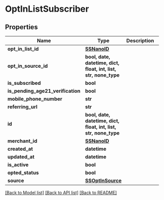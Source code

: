 # OptInListSubscriber


## Properties
Name | Type | Description | Notes
------------ | ------------- | ------------- | -------------
**opt_in_list_id** | [**SSNanoID**](SSNanoID.md) |  | 
**opt_in_source_id** | **bool, date, datetime, dict, float, int, list, str, none_type** |  | 
**is_subscribed** | **bool** |  | 
**is_pending_age21_verification** | **bool** |  | 
**mobile_phone_number** | **str** |  | 
**referring_url** | **str** |  | 
**id** | **bool, date, datetime, dict, float, int, list, str, none_type** |  | 
**merchant_id** | [**SSNanoID**](SSNanoID.md) |  | 
**created_at** | **datetime** |  | 
**updated_at** | **datetime** |  | 
**is_active** | **bool** |  | 
**opted_status** | **bool** |  | [optional] 
**source** | [**SSOptInSource**](SSOptInSource.md) |  | [optional] 

[[Back to Model list]](../README.md#documentation-for-models) [[Back to API list]](../README.md#documentation-for-api-endpoints) [[Back to README]](../README.md)


